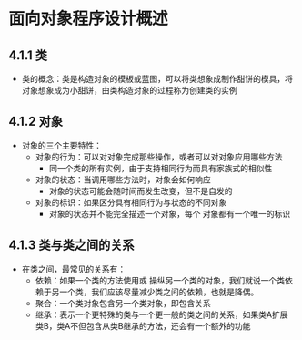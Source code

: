 # 面向对象程序设计概述

## 4.1.1 类

- 类的概念：类是构造对象的模板或蓝图，可以将类想象成制作甜饼的模具，将对象想象成为小甜饼，由类构造对象的过程称为创建类的实例

## 4.1.2 对象

- 对象的三个主要特性：
  - 对象的行为：可以对对象完成那些操作，或者可以对对象应用哪些方法
    - 同一个类的所有实例，由于支持相同行为而具有家族式的相似性
  - 对象的状态：当调用哪些方法时，对象会如何响应
    - 对象的状态可能会随时间而发生改变，但不是自发的
  - 对象的标识：如果区分具有相同行为与状态的不同对象
    - 对象的状态并不能完全描述一个对象，每个 对象都有一个唯一的标识

## 4.1.3 类与类之间的关系

- 在类之间，最常见的关系有：
  - 依赖：如果一个类的方法使用或 操纵另一个类的对象，我们就说一个类依赖于另一个类，我们应该尽量减少类之间的依赖，也就是降偶。
  - 聚合：一个类对象包含另一个类对象，即包含关系
  - 继承：表示一个更特殊的类与一个更一般的类之间的关系，如果类A扩展类B，类A不但包含从类B继承的方法，还会有一个额外的功能
